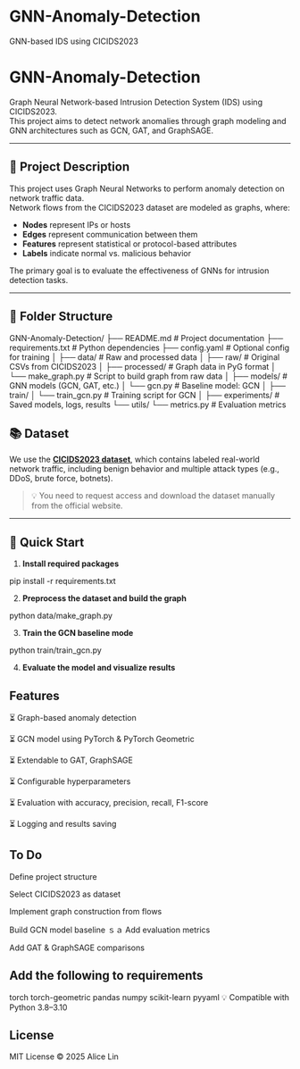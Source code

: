 # GNN-Anomaly-Detection

GNN-based IDS using CICIDS2023

# GNN-Anomaly-Detection

Graph Neural Network-based Intrusion Detection System (IDS) using CICIDS2023.  
This project aims to detect network anomalies through graph modeling and GNN architectures such as GCN, GAT, and GraphSAGE.

---

## 🧠 Project Description

This project uses Graph Neural Networks to perform anomaly detection on network traffic data.  
Network flows from the CICIDS2023 dataset are modeled as graphs, where:

- **Nodes** represent IPs or hosts
- **Edges** represent communication between them
- **Features** represent statistical or protocol-based attributes
- **Labels** indicate normal vs. malicious behavior

The primary goal is to evaluate the effectiveness of GNNs for intrusion detection tasks.

---

## 📁 Folder Structure

GNN-Anomaly-Detection/
├── README.md # Project documentation
├── requirements.txt # Python dependencies
├── config.yaml # Optional config for training
│
├── data/ # Raw and processed data
│ ├── raw/ # Original CSVs from CICIDS2023
│ ├── processed/ # Graph data in PyG format
│ └── make_graph.py # Script to build graph from raw data
│
├── models/ # GNN models (GCN, GAT, etc.)
│ └── gcn.py # Baseline model: GCN
│
├── train/
│ └── train_gcn.py # Training script for GCN
│
├── experiments/ # Saved models, logs, results
└── utils/
└── metrics.py # Evaluation metrics

## 📚 Dataset

We use the **[CICIDS2023 dataset](https://www.unb.ca/cic/datasets/ids-2023.html)**, which contains labeled real-world network traffic, including benign behavior and multiple attack types (e.g., DDoS, brute force, botnets).

> 💡 You need to request access and download the dataset manually from the official website.

---

## 🧪 Quick Start

1. **Install required packages**

pip install -r requirements.txt

2. **Preprocess the dataset and build the graph**

python data/make_graph.py

3. **Train the GCN baseline mode**

python train/train_gcn.py

4. **Evaluate the model and visualize results**

## Features

⏳ Graph-based anomaly detection

⏳ GCN model using PyTorch & PyTorch Geometric

⏳ Extendable to GAT, GraphSAGE

⏳ Configurable hyperparameters

⏳ Evaluation with accuracy, precision, recall, F1-score

⏳ Logging and results saving

## To Do

Define project structure

Select CICIDS2023 as dataset

Implement graph construction from flows

Build GCN model baseline
ｓａ
Add evaluation metrics

Add GAT & GraphSAGE comparisons

## Add the following to requirements

torch
torch-geometric
pandas
numpy
scikit-learn
pyyaml
💡 Compatible with Python 3.8–3.10

## License

MIT License
© 2025 Alice Lin
